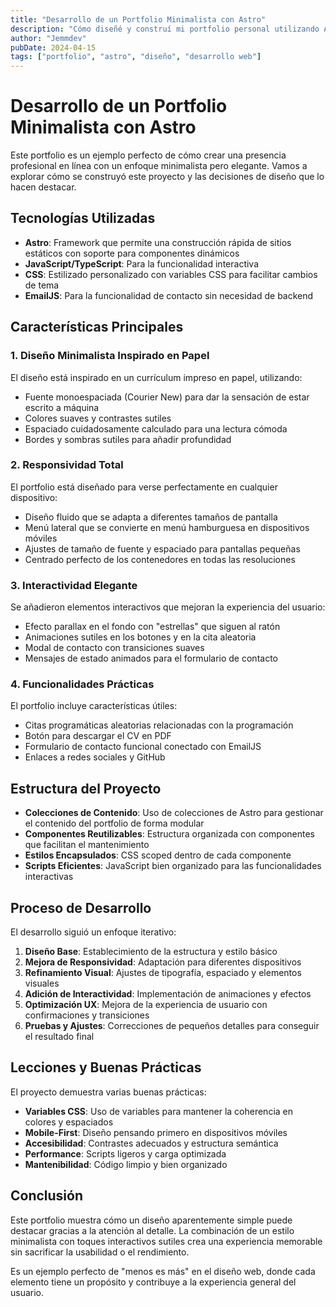 ```yaml
---
title: "Desarrollo de un Portfolio Minimalista con Astro"
description: "Cómo diseñé y construí mi portfolio personal utilizando Astro, enfocándome en un diseño minimalista pero elegante"
author: "Jemmdev"
pubDate: 2024-04-15
tags: ["portfolio", "astro", "diseño", "desarrollo web"]
---
```


# Desarrollo de un Portfolio Minimalista con Astro

Este portfolio es un ejemplo perfecto de cómo crear una presencia profesional en línea con un enfoque minimalista pero elegante. Vamos a explorar cómo se construyó este proyecto y las decisiones de diseño que lo hacen destacar.

## Tecnologías Utilizadas

- **Astro**: Framework que permite una construcción rápida de sitios estáticos con soporte para componentes dinámicos
- **JavaScript/TypeScript**: Para la funcionalidad interactiva
- **CSS**: Estilizado personalizado con variables CSS para facilitar cambios de tema
- **EmailJS**: Para la funcionalidad de contacto sin necesidad de backend

## Características Principales

### 1. Diseño Minimalista Inspirado en Papel

El diseño está inspirado en un currículum impreso en papel, utilizando:
- Fuente monoespaciada (Courier New) para dar la sensación de estar escrito a máquina
- Colores suaves y contrastes sutiles
- Espaciado cuidadosamente calculado para una lectura cómoda
- Bordes y sombras sutiles para añadir profundidad

### 2. Responsividad Total

El portfolio está diseñado para verse perfectamente en cualquier dispositivo:
- Diseño fluido que se adapta a diferentes tamaños de pantalla
- Menú lateral que se convierte en menú hamburguesa en dispositivos móviles
- Ajustes de tamaño de fuente y espaciado para pantallas pequeñas
- Centrado perfecto de los contenedores en todas las resoluciones

### 3. Interactividad Elegante

Se añadieron elementos interactivos que mejoran la experiencia del usuario:
- Efecto parallax en el fondo con "estrellas" que siguen al ratón
- Animaciones sutiles en los botones y en la cita aleatoria
- Modal de contacto con transiciones suaves
- Mensajes de estado animados para el formulario de contacto

### 4. Funcionalidades Prácticas

El portfolio incluye características útiles:
- Citas programáticas aleatorias relacionadas con la programación
- Botón para descargar el CV en PDF
- Formulario de contacto funcional conectado con EmailJS
- Enlaces a redes sociales y GitHub

## Estructura del Proyecto

- **Colecciones de Contenido**: Uso de colecciones de Astro para gestionar el contenido del portfolio de forma modular
- **Componentes Reutilizables**: Estructura organizada con componentes que facilitan el mantenimiento
- **Estilos Encapsulados**: CSS scoped dentro de cada componente
- **Scripts Eficientes**: JavaScript bien organizado para las funcionalidades interactivas

## Proceso de Desarrollo

El desarrollo siguió un enfoque iterativo:

1. **Diseño Base**: Establecimiento de la estructura y estilo básico
2. **Mejora de Responsividad**: Adaptación para diferentes dispositivos
3. **Refinamiento Visual**: Ajustes de tipografía, espaciado y elementos visuales
4. **Adición de Interactividad**: Implementación de animaciones y efectos
5. **Optimización UX**: Mejora de la experiencia de usuario con confirmaciones y transiciones
6. **Pruebas y Ajustes**: Correcciones de pequeños detalles para conseguir el resultado final

## Lecciones y Buenas Prácticas

El proyecto demuestra varias buenas prácticas:

- **Variables CSS**: Uso de variables para mantener la coherencia en colores y espaciados
- **Mobile-First**: Diseño pensando primero en dispositivos móviles
- **Accesibilidad**: Contrastes adecuados y estructura semántica
- **Performance**: Scripts ligeros y carga optimizada
- **Mantenibilidad**: Código limpio y bien organizado

## Conclusión

Este portfolio muestra cómo un diseño aparentemente simple puede destacar gracias a la atención al detalle. La combinación de un estilo minimalista con toques interactivos sutiles crea una experiencia memorable sin sacrificar la usabilidad o el rendimiento.

Es un ejemplo perfecto de "menos es más" en el diseño web, donde cada elemento tiene un propósito y contribuye a la experiencia general del usuario. 
